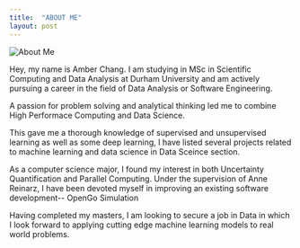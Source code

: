```yaml
---
title:  "ABOUT ME"
layout: post
---
```



![About Me](/assets/IMG_3062.JPG)

Hey, my name is Amber Chang. I am studying in MSc in Scientific Computing and Data Analysis at Durham University and am actively pursuing a career in the field of Data Analysis or Software Engineering.

A passion for problem solving and analytical thinking led me to combine High Performace Computing and Data Science.

This gave me a thorough knowledge of supervised and unsupervised learning as well as some deep learning, I have listed several projects related to machine learning and data science in Data Sceince section.

As a computer science major, I found my interest in both Uncertainty Quantification and Parallel Computing. Under the supervision of Anne Reinarz, I have been devoted myself in improving an existing software development-- OpenGo Simulation


Having completed my masters, I am looking to secure a job in Data in which I look forward to applying cutting edge machine learning models to real world problems.
